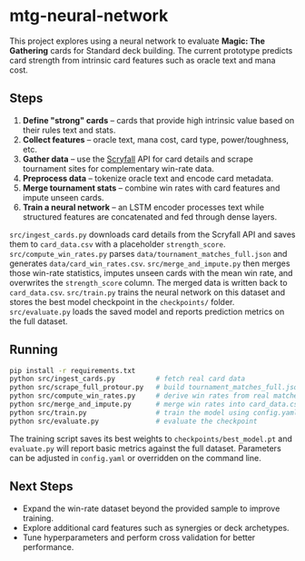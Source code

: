 # mtg-neural-network

This project explores using a neural network to evaluate **Magic: The Gathering** cards for Standard deck building. The current prototype predicts card strength from intrinsic card features such as oracle text and mana cost.

## Steps

1. **Define "strong" cards** – cards that provide high intrinsic value based on their rules text and stats.
2. **Collect features** – oracle text, mana cost, card type, power/toughness, etc.
3. **Gather data** – use the [Scryfall](https://scryfall.com/docs/api) API for card details and scrape tournament sites for complementary win-rate data.
4. **Preprocess data** – tokenize oracle text and encode card metadata.
5. **Merge tournament stats** – combine win rates with card features and impute unseen cards.
6. **Train a neural network** – an LSTM encoder processes text while structured features are concatenated and fed through dense layers.

`src/ingest_cards.py` downloads card details from the Scryfall API and saves
them to `card_data.csv` with a placeholder `strength_score`.
`src/compute_win_rates.py` parses `data/tournament_matches_full.json` and generates
`data/card_win_rates.csv`.
`src/merge_and_impute.py` then merges those win-rate statistics, imputes unseen
cards with the mean win rate, and overwrites the `strength_score` column. The
merged data is written back to `card_data.csv`.
`src/train.py` trains the neural network on this dataset and stores the best
model checkpoint in the `checkpoints/` folder. `src/evaluate.py` loads the
saved model and reports prediction metrics on the full dataset.

## Running

```bash
pip install -r requirements.txt
python src/ingest_cards.py          # fetch real card data
python src/scrape_full_protour.py   # build tournament_matches_full.json
python src/compute_win_rates.py     # derive win rates from real matches
python src/merge_and_impute.py      # merge win rates into card_data.csv
python src/train.py                 # train the model using config.yaml
python src/evaluate.py              # evaluate the checkpoint
```
The training script saves its best weights to `checkpoints/best_model.pt` and
`evaluate.py` will report basic metrics against the full dataset. Parameters can
be adjusted in `config.yaml` or overridden on the command line.

## Next Steps

- Expand the win-rate dataset beyond the provided sample to improve training.
- Explore additional card features such as synergies or deck archetypes.
- Tune hyperparameters and perform cross validation for better performance.
